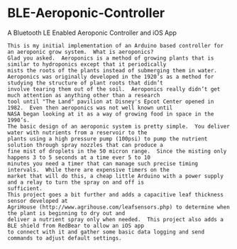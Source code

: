 # BLE-Aeroponic-Controller
A Bluetooth LE Enabled Aeroponic Controller and iOS App

    This is my initial implementation of an Arduino based controller for an aeroponic grow system.  What is aeroponics?  
    Glad you asked.  Aeroponics is a method of growing plants that is similar to hydroponics except that it periodically 
    mists the roots of the plants instead of submerging them in water.  
    Aeroponics was originally developed in the 1920’s as a method for studying the structure of plant roots that didn’t 
    involve tearing them out of the soil.  Aeroponics really didn’t get much attention as anything other than a research 
    tool until "The Land" pavilion at Disney's Epcot Center opened in 1982.  Even then aeroponics was not well known until 
    NASA began looking at it as a way of growing food in space in the 1990’s.
    The basic design of an aeroponic system is pretty simple.  You deliver water with nutrients from a reservoir to the 
    plants using a high pressure pump (100psi) to pump the nutrient solution through spray nozzles that can produce a 
    fine mist of droplets in the 50 micron range.  Since the misting only happens 3 to 5 seconds at a time ever 5 to 10 
    minutes you need a timer that can manage such precise timing intervals.  While there are expensive timers on the 
    market that will do this, a cheap little Arduino with a power supply and a relay to turn the spray on and off is 
    sufficient.
    This project goes a bit further and adds a capacitive leaf thickness sensor developed at 
    AgriHouse (http://www.agrihouse.com/leafsensors.php) to determine when the plant is beginning to dry out and 
    deliver a nutrient spray only when needed.  This project also adds a BLE shield from RedBear to allow an iOS app 
    to connect with it and gather some basic data logging and send commands to adjust default settings.


